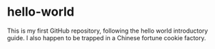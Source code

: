 # hello-world
This is my first GitHub repository, following the hello world introductory guide. I also happen to be trapped in a Chinese fortune cookie factory.
